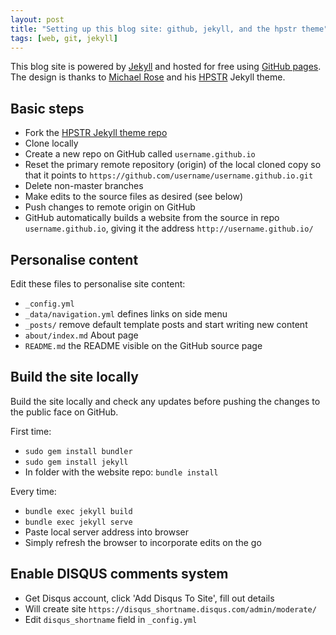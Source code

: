 ```yaml
---
layout: post
title: "Setting up this blog site: github, jekyll, and the hpstr theme"
tags: [web, git, jekyll]
---
```


This blog site is powered by [Jekyll](http://jekyllrb.com/) and hosted for free using [GitHub pages](https://pages.github.com/). The design is thanks to [Michael Rose](https://github.com/mmistakes) and his [HPSTR](https://mademistakes.com/work/hpstr-jekyll-theme/) Jekyll theme. 

## Basic steps

* Fork the [HPSTR Jekyll theme repo](https://github.com/mmistakes/hpstr-jekyll-theme)
* Clone locally
* Create a new repo on GitHub called `username.github.io`
* Reset the primary remote repository (origin) of the local cloned copy so that it points to `https://github.com/username/username.github.io.git`
* Delete non-master branches
* Make edits to the source files as desired (see below)
* Push changes to remote origin on GitHub 
* GitHub automatically builds a website from the source in repo `username.github.io`, giving it the address `http://username.github.io/`


## Personalise content


Edit these files to personalise site content:

* `_config.yml`
* `_data/navigation.yml` defines links on side menu
* `_posts/` remove default template posts and start writing new content
* `about/index.md` About page
* `README.md` the README visible on the GitHub source page


## Build the site locally

Build the site locally and check any updates before pushing the changes to the public face on GitHub. 

First time:

* `sudo gem install bundler`
* `sudo gem install jekyll`
* In folder with the website repo: `bundle install`

Every time:

* `bundle exec jekyll build`
* `bundle exec jekyll serve` 
* Paste local server address into browser
* Simply refresh the browser to incorporate edits on the go


## Enable DISQUS comments system

* Get Disqus account, click 'Add Disqus To Site', fill out details
* Will create site `https://disqus_shortname.disqus.com/admin/moderate/`
* Edit `disqus_shortname` field in `_config.yml`